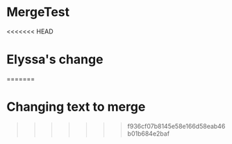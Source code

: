 # MergeTest
<<<<<<< HEAD
# Elyssa's change
=======
# Changing text to merge
>>>>>>> f936cf07b8145e58e166d58eab46b01b684e2baf

